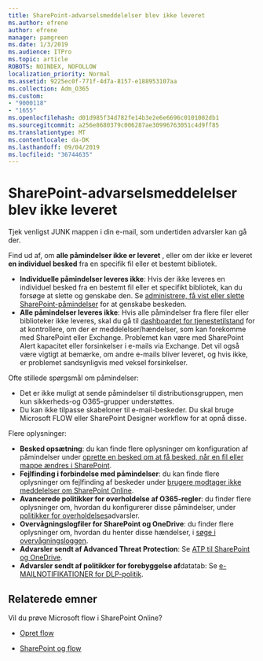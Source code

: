 ```yaml
---
title: SharePoint-advarselsmeddelelser blev ikke leveret
ms.author: efrene
author: efrene
manager: pamgreen
ms.date: 1/3/2019
ms.audience: ITPro
ms.topic: article
ROBOTS: NOINDEX, NOFOLLOW
localization_priority: Normal
ms.assetid: 9225ec0f-771f-4d7a-8157-e188953107aa
ms.collection: Adm_O365
ms.custom:
- "9000118"
- "1655"
ms.openlocfilehash: d01d985f34d782fe14b3e2e6e6696c0101002db1
ms.sourcegitcommit: a256e8680379c006287ae30996763051c4d9ff85
ms.translationtype: MT
ms.contentlocale: da-DK
ms.lasthandoff: 09/04/2019
ms.locfileid: "36744635"
---
```

# <a name="sharepoint-alert-notifications-not-delivered"></a>SharePoint-advarselsmeddelelser blev ikke leveret

Tjek venligst JUNK mappen i din e-mail, som undertiden advarsler kan gå der.

Find ud af, om **alle påmindelser ikke er leveret** , eller om der ikke er leveret **en individuel besked** fra en specifik fil eller et bestemt bibliotek.

- **Individuelle påmindelser leveres ikke**: Hvis der ikke leveres en individuel besked fra en bestemt fil eller et specifikt bibliotek, kan du forsøge at slette og genskabe den. Se [administrere, få vist eller slette SharePoint-påmindelser](https://support.office.com/article/manage-view-or-delete-sharepoint-alerts-99dfb19c-9a90-4a8c-aba1-aa8c8afb0de2?ui=en-US&rs=&ad=US#ID0EAADAAA=Online) for at genskabe beskeden.
- **Alle påmindelser leveres ikke**: Hvis alle påmindelser fra flere filer eller biblioteker ikke leveres, skal du gå til [dashboardet for tjenestetilstand](https://admin.microsoft.com/AdminPortal/Home#/servicehealth) for at kontrollere, om der er meddelelser/hændelser, som kan forekomme med SharePoint eller Exchange. Problemet kan være med SharePoint Alert kapacitet eller forsinkelser i e-mails via Exchange. Det vil også være vigtigt at bemærke, om andre e-mails bliver leveret, og hvis ikke, er problemet sandsynligvis med veksel forsinkelser.

Ofte stillede spørgsmål om påmindelser:

- Det er ikke muligt at sende påmindelser til distributionsgruppen, men kun sikkerheds-og O365-grupper understøttes.
- Du kan ikke tilpasse skabeloner til e-mail-beskeder. Du skal bruge Microsoft FLOW eller SharePoint Designer workflow for at opnå disse.

Flere oplysninger:

- **Besked opsætning**: du kan finde flere oplysninger om konfiguration af påmindelser under [oprette en besked om at få besked, når en fil eller mappe ændres i SharePoint](https://support.office.com/article/create-an-alert-to-get-notified-when-a-file-or-folder-changes-in-sharepoint-e5a79e7b-a146-46da-a9ef-d65409ba8918).
- **Fejlfinding i forbindelse med påmindelser**: du kan finde flere oplysninger om fejlfinding af beskeder under [brugere modtager ikke meddelelser om SharePoint Online](https://docs.microsoft.com/sharepoint/support/sites/no-alert-notifications).
- **Avancerede politikker for overholdelse af O365-regler**: du finder flere oplysninger om, hvordan du konfigurerer disse påmindelser, under [politikker for overholdelses](https://docs.microsoft.com/office365/securitycompliance/alert-policies)advarsler.
- **Overvågningslogfiler for SharePoint og OneDrive**: du finder flere oplysninger om, hvordan du henter disse hændelser, i [søge i overvågningsloggen](https://docs.microsoft.com/office365/securitycompliance/search-the-audit-log-in-security-and-compliance#search-the-audit-log).
- **Advarsler sendt af Advanced Threat Protection**: Se [ATP til SharePoint og OneDrive](https://docs.microsoft.com/office365/securitycompliance/atp-for-spo-odb-and-teams).
- **Advarsler sendt af politikker for forebyggelse af**datatab: Se [e-MAILNOTIFIKATIONER for DLP-politik](https://docs.microsoft.com/office365/securitycompliance/use-notifications-and-policy-tips).

## <a name="related-topics"></a>Relaterede emner

Vil du prøve Microsoft flow i SharePoint Online?

- [Opret flow](https://support.office.com/article/a9c3e03b-0654-46af-a254-20252e580d01)

- [SharePoint og flow](https://flow.microsoft.com//blog/sharepoint-and-flow/)
